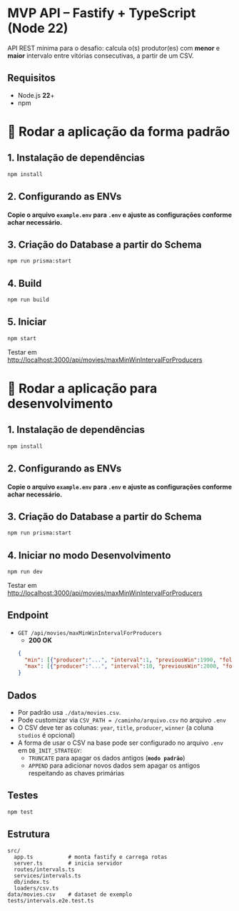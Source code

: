 # MVP API – Fastify + TypeScript (Node 22)

API REST mínima para o desafio: calcula o(s) produtor(es) com **menor** e **maior** intervalo entre vitórias consecutivas, a partir de um CSV.

## Requisitos
- Node.js **22**+
- npm

# 🚀 Rodar a aplicação da forma padrão

## 1. Instalação de dependências
```bash
npm install
```

## 2. Configurando as ENVs
#### Copie o arquivo `example.env` para `.env` e ajuste as configurações conforme achar necessário.

## 3. Criação do Database a partir do Schema
```bash
npm run prisma:start
```

## 4. Build
```bash
npm run build
```

## 5. Iniciar
```bash
npm start
```

Testar em [http://localhost:3000/api/movies/maxMinWinIntervalForProducers](http://localhost:3000/api/movies/maxMinWinIntervalForProducers)

# 🧩 Rodar a aplicação para desenvolvimento

## 1. Instalação de dependências
```bash
npm install
```

## 2. Configurando as ENVs
#### Copie o arquivo `example.env` para `.env` e ajuste as configurações conforme achar necessário.

## 3. Criação do Database a partir do Schema
```bash
npm run prisma:start
```

## 4. Iniciar no modo Desenvolvimento
```bash
npm run dev
```
Testar em [http://localhost:3000/api/movies/maxMinWinIntervalForProducers](http://localhost:3000/api/movies/maxMinWinIntervalForProducers)


## Endpoint
- `GET /api/movies/maxMinWinIntervalForProducers`
  - **200 OK**
  ```json
  {
    "min": [{"producer":"...", "interval":1, "previousWin":1990, "followingWin":1991}],
    "max": [{"producer":"...", "interval":10, "previousWin":2000, "followingWin":2010}]
  }
  ```

## Dados
- Por padrão usa `./data/movies.csv`.
- Pode customizar via `CSV_PATH = /caminho/arquivo.csv` no arquivo `.env`
- O CSV deve ter as colunas: `year`, `title`, `producer`, `winner` (a coluna `studios` é opcional)
- A forma de usar o CSV na base pode ser configurado no arquivo `.env` em `DB_INIT_STRATEGY`:
  - `TRUNCATE` para apagar os dados antigos (**`modo padrão`**)
  - `APPEND` para adicionar novos dados sem apagar os antigos respeitando as chaves primárias

## Testes
```bash
npm test
```

## Estrutura
```text
src/
  app.ts           # monta fastify e carrega rotas
  server.ts        # inicia servidor
  routes/intervals.ts
  services/intervals.ts
  db/index.ts
  loaders/csv.ts
data/movies.csv    # dataset de exemplo
tests/intervals.e2e.test.ts
```